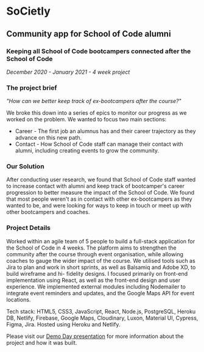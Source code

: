 # SoCietly

## Community app for School of Code alumni
### Keeping all School of Code bootcampers connected after the School of Code

*December 2020 - January 2021 - 4 week project*

### The project brief

*"How can we better keep track of ex-bootcampers after the course?"*

We broke this down into a series of epics to monitor our progress as we worked on the problem. We wanted to focus two main sections: 
- Career - The first job an alumnus has and their career trajectory as they advance on this new path.
- Contact - How School of Code staff can manage their contact with alumni, including creating events to grow the community.

### Our Solution

After conducting user research, we found that School of Code staff wanted to increase contact with alumni and keep track of bootcamper's career progression to better measure the impact of the School of Code. We found that most people weren't as in contact with other ex-bootcampers as they wanted to be, and were looking for ways to keep in touch or meet up with other bootcampers and coaches.

### Project Details

Worked within an agile team of 5 people to build a full-stack application for the School of Code in 4 weeks. The platform aims to strengthen the community after the course through event organisation, while allowing coaches to gauge the wider impact of the course. We utilised tools such as Jira to plan and work in short sprints, as well as Balsamiq and Adobe XD, to build wireframe and hi- fidelity designs. I focused primarily on front-end implementation using React, as well as the front-end design and user experience. We implemented external modules including Nodemailer to integrate event reminders and updates, and the Google Maps API for event locations.

Tech stack:
HTML5, CSS3, JavaScript, React, Node.js, PostgreSQL, Heroku DB, Netlify, Firebase, Google Maps, Cloudinary, Luxon, Material UI, Cypress, Figma, Jira. Hosted using Heroku and Netlify.

Please visit our [Demo Day presentation](https://www.youtube.com/watch?v=9gjLqZn24ZY) for more information about the project and how it was built.


